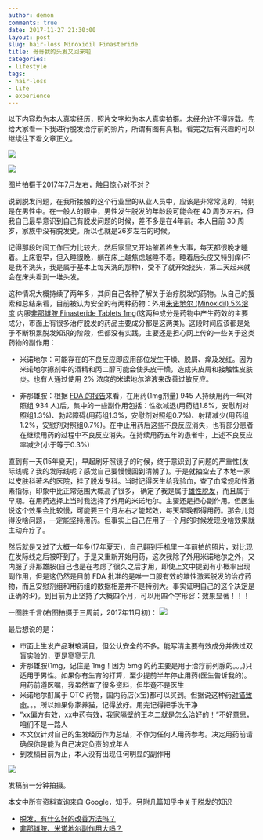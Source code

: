```yaml
---
author: demon
comments: true
date: 2017-11-27 21:30:00
layout: post
slug: hair-loss Minoxidil Finasteride
title: 哥哥我的头发又回来啦
categories:
- lifestyle
tags:
- hair-loss
- life
- experience
---
```



以下内容均为本人真实经历，照片文字均为本人真实拍摄。未经允许不得转载。先给大家看一下我进行脱发治疗前的照片，所谓有图有真相。看完之后有兴趣的可以继续往下看文章正文。

![](https://raw.githubusercontent.com/demonnico/demonnico.github.com/master/_images/CED70066-F6B4-4C5C-9743-984388BE9CE5-18389-00000A4E378424C5_tmp_A.jpg)

![](https://raw.githubusercontent.com/demonnico/demonnico.github.com/master/_images/CED70066-F6B4-4C5C-9743-984388BE9CE5-18389-00000A4E378424C5_tmp_b.jpg)

图片拍摄于2017年7月左右，触目惊心对不对？

说到脱发问题，在我所接触的这个行业里的从业人员中，应该是非常常见的，特别是在男性中。在一般人的眼中，男性发生脱发的年龄段可能会在 40 周岁左右，但我自己最早意识到自己有脱发问题的时候，差不多是在4年前。本人目前 30 周岁，家族中没有脱发史。所以也就是26岁左右的时候。

记得那段时间工作压力比较大，然后家里又开始催着终生大事，每天都很晚才睡着。上床很早，但入睡很晚，躺在床上越焦虑越睡不着。睡着后头皮又特别痒(不是我不洗头，我是属于基本上每天洗的那种)，受不了就开始挠头，第二天起来就会在床头看到一堆头发。

这种情况大概持续了两年多，其间自己各种了解关于治疗脱发的药物。从自己的搜索和总结来看，目前被认为安全的有两种药物：外用[米诺地尔 (Minoxidil) 5%溶度](https://zh.wikipedia.org/zh-hans/%E7%B1%B3%E8%AF%BA%E5%9C%B0%E5%B0%94) 内服[非那雄胺 Finasteride Tablets 1mg](https://zh.wikipedia.org/wiki/%E9%9D%9E%E9%82%A3%E6%96%AF%E7%89%B9%E8%8E%B1)(这两种成分是药物中产生药效的主要成分，市面上有很多治疗脱发的药品主要成分都是这两类)。这段时间应该都是处于不断积累脱发知识的阶段，但都没有实践。主要还是担心网上传的一些关于这类药物的副作用：

* 米诺地尔：可能存在的不良反应即应用部位发生干燥、脱屑、痒及发红。因为米诺地尔擦剂中的酒精和丙二醇可能会使头皮干燥，造成头皮屑和接触性皮肤炎。也有人通过使用 2% 浓度的米诺地尔溶液来改善过敏反应。

* 非那雄胺：根据 [FDA 的报告](https://www.accessdata.fda.gov/drugsatfda_docs/nda/2012/020788Orig1s020.pdf)来看，在用药(1mg剂量) 945 人持续用药一年(对照组 934 人)后，集中的一些副作用包括：性欲减退(用药组1.8%，安慰剂对照组1.3%)、勃起障碍(用药组1.3%，安慰剂对照组0.7%)、射精减少(用药组1.2%，安慰剂对照组0.7%)。在中止用药后这些不良反应消失，也有部分患者在继续用药的过程中不良反应消失。在持续用药五年的患者中，上述不良反应率减少(小于等于0.3%)

直到有一天(15年夏天)，早起刷牙照镜子的时候，终于意识到了问题的严重性(发际线呢？我的发际线呢？感觉自己要慢慢回到清朝了)。于是就抽空去了本地一家以皮肤科著名的医院，挂了脱发专科。当时记得医生给我验血，查了血常规和性激素指标，印象中比正常范围大概高了很多， 确定了我是属于[雄性脱发](https://www.zhihu.com/question/25747400)，而且属于早期。在用药选择上当时我选择了外用的米诺地尔。主要还是担心副作用。但医生说这个效果会比较慢，可能要三个月左右才能起效，每天早晚都得用药。那会儿觉得没啥问题，一定能坚持用药。但事实上自己在用了一个月的时候发现没啥效果就主动弃疗了。

然后就是又过了大概一年多(17年夏天)，自己翻到手机里一年前拍的照片，对比现在发际线之后被吓到了。于是又重新开始用药，这次我除了外用米诺地尔之外，又内服了非那雄胺(自己也是在考虑了很久之后才用，即使上文中提到有小概率出现副作用，但是这仍然是目前 FDA 批准的是唯一口服有效的雄性激素脱发的治疗药物，而且安慰剂组和用药组的数据相差并不是特别大。事实证明自己的这个决定是正确的:P)。到目前为止坚持了大概四个月，可以用四个字形容：效果显著！！！

一图胜千言(右图拍摄于三周前，2017年11月初)：
![](https://raw.githubusercontent.com/demonnico/demonnico.github.com/master/_images/CED70066-F6B4-4C5C-9743-984388BE9CE5-18389-00000A4E378424C5_tmp_compare.jpg)

最后想说的是：

* 市面上生发产品琳琅满目，但公认安全的不多。能写清主要有效成分并做过双盲实验的，更是寥寥无几
* 非那雄胺(1mg，记住是 1mg！因为 5mg 的药主要是用于治疗前列腺的。。。)只适用于男性。如果你有生育的打算，至少提前半年停止用药(医生告诉我的)。用药前遵医嘱，我虽然查了很多资料，但毕竟不是医生
* 米诺地尔酊属于 OTC 药物，国内药店(x宝)都可以买到。但据说这种药[对猫致命](https://zh.wikipedia.org/wiki/%E7%B1%B3%E8%AF%BA%E5%9C%B0%E5%B0%94)。。。所以如果你家养猫，记得放好。用完记得把手洗干净
* ”xx偏方有效，xx中药有效，我家隔壁的王老二就是怎么治好的！”不好意思，咱们不是一路人
* 本文仅针对自己的生发经历作为总结，不作为任何人用药参考。决定用药前请确保你是能为自己决定负责的成年人
* 到发稿目前为止，本人没有出现任何明显的副作用

![](https://raw.githubusercontent.com/demonnico/demonnico.github.com/master/_images/CED70066-F6B4-4C5C-9743-984388BE9CE5-18389-00000A4E378424C5_C.jpg)

发稿前一分钟拍摄。

本文中所有资料查询来自 Google，知乎。另附几篇知乎中关于脱发的知识

* [脱发，有什么好的改善方法吗？](https://www.zhihu.com/question/37273041)
* [非那雄胺、米诺地尔副作用大吗？](https://www.zhihu.com/question/26475577)

